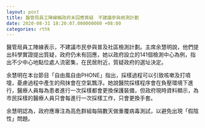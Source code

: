 ```yaml
---
layout: post
title: 醫管局員工陣線稱政府未回應質疑　不建議參與檢測計劃
date: 2020-08-31 18:20:07.000000000 +08:00
categories: rthk
---
```


醫管局員工陣線表示，不建議市民參與普及社區檢測計劃。主席余慧明說，他們提出科學實證提出質疑，政府仍未有回應，她以政府設立的141個檢測中心為例，指出不少中心地點位處人流密集，在民居附近，質疑政府的選址決定。

余慧明在本台節目「自由風自由PHONE」指出，採樣過程可以引致咳嗽及打噴嚏，憂慮過程中產生的飛抹會在空氣飄浮。她說醫院採樣程序會在負壓環境下進行，醫療人員每為患者進行一次採樣都會更換保護裝備，但政府現時資料顯示，為市民採樣的醫療人員只會每進行一次採樣工作，只會更換手套。

余慧明認為，政府應專注為高危群組每隔數天做重覆病毒測試，以避免出現「假陰性」問題。
